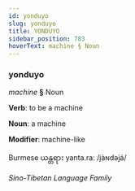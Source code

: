 ```yaml
---
id: yonduyo
slug: yonduyo
title: YONDUYO
sidebar_position: 783
hoverText: machine § Noun
---
```


### yonduyo

*machine* **§** Noun

**Verb**: to be a machine

**Noun**: a machine

**Modifier**: machine-like

Burmese ယန္တရား yanta.ra: /jàɴdəjá/

*Sino-Tibetan Language Family*
